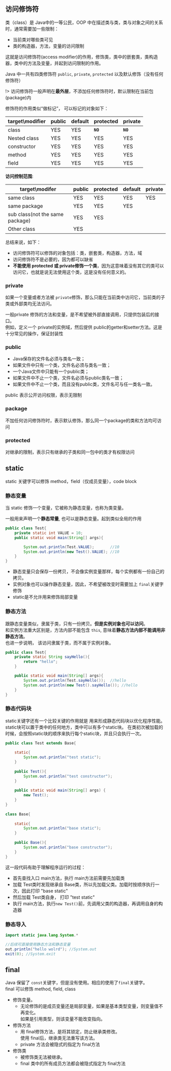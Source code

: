 ## 访问修饰符
类（class）是 Java中的一等公民，OOP 中在描述类与类，类与对象之间的关系时，通常需要加一些限制：
- 当前类对哪些类可见
- 类的构造器，方法，变量的访问限制

这就是访问修饰符(access modifier)的作用，修饰类，类中的嵌套类，类构造器，类中的方法及变量，并起到访问限制的作用。

Java 中一共有四类修饰符 `public`, `private`, `protected` 以及默认修饰（没有任何修饰符）

!> 访问修饰符一般声明在**最外层**，不添加任何修饰符时，默认限制在当前包(package)内

修饰符的作用类似“做标记”， 可以标记的对象如下：  

target\modifier | public | default | protected | private
----------------|--------|---------|-----------|--------
class   | YES | YES | **`NO`** | **`NO`**
Nested class | YES | YES | YES | YES
constructor | YES | YES | YES | YES
method | YES | YES | YES | YES
field | YES | YES | YES | YES

**访问控制范围**:  

target\modifer| public | protected | default | private
--------------|--------|---------|-----------|--------
same class    | YES| YES| YES| YES
same package  | YES| YES| YES|
sub class(not the same package)| YES | YES
Other class| YES


总结来说，如下：
- 访问修饰符可以修饰的对象包括：类，嵌套类，构造器，方法，域
- 访问修饰符不是必要的，因为都可以缺省
- **不能使用 protected 或 private修饰一个类**，因为这意味着没有其它的类可以访问它，也就是说无法使用这个类，这是没有任何意义的。

### private
如果一个变量或者方法被 `private`修饰，那么只能在当前类中访问它，当前类的子类或外部类均无法访问。  

一般private 修饰的方法和变量，是不希望被外部直接调用，只提供包装后的接口。  
例如，定义一个 private的实例域，然后提供 public的getter和setter方法。这是十分常见的操作，保证封装性

### public
- Java保存的文件名必须与类名一致；
- 如果文件中只有一个类，文件名必须与类名一致；
- 一个Java文件中只能有一个public类；
- 如果文件中不止一个类，文件名必须与public类名一致；
- 如果文件中不止一个类，而且没有public类，文件名可与任一类名一致。

public 表示公开访问权限，表示无限制

### package
不加任何访问修饰符时，表示默认修饰，那么同一个package的类和方法均可访问

### protected
对继承的限制，表示只有继承的子类和同一包中的类才有权限访问



## static
static 关键字可以修饰 method，field（仅成员变量），code block  
### 静态变量
当 static 修饰一个变量，它被称为静态变量，也称为类变量。

一般用来声明一个**静态常量**, 也可以是静态变量。起到类似全局的作用
```java
public class Test{
    private static int VALUE = 10;
    public static void main(String[] args){

        System.out.println(Test.VALUE);       //10
        System.out.println(new Test().VALUE); //10
    }
}
```
- 静态变量只会保存一份拷贝，不会像实例变量那样，每个实例都有一份自己的拷贝。
- 实例对象也可以操作静态变量，因此，不希望被改变时需要加上 `final`关键字修饰
- static是不允许用来修饰局部变量

### 静态方法
跟静态变量类似，隶属于类，只有一份拷贝。**但是实例对象也可以访问**。  
和实例方法重大区别是，方法内部不能包含 `this`, 意味着**静态方法内部不能调用非静态方法**。  
也进一步说明， 该访问隶属于类，而不属于实例对象。

```java
public class Test{
    private static String sayHello(){
        return "hello";
    }

    public static void main(String[] args){
        System.out.println(Test.sayHello());  //hello
        System.out.println(new Test().sayHello()); //hello
    }
}
```

### 静态代码块
static关键字还有一个比较关键的作用就是 用来形成静态代码块以优化程序性能。
static块可以置于类中的任何地方，类中可以有多个static块。
在类初次被加载的时候，会按照static块的顺序来执行每个static块，并且只会执行一次。
```java
public class Test extends Base{
 
    static{
        System.out.println("test static");
    }
     
    public Test(){
        System.out.println("test constructor");
    }
     
    public static void main(String[] args) {
        new Test();
    }
}
 
class Base{
     
    static{
        System.out.println("base static");
    }
     
    public Base(){
        System.out.println("base constructor");
    }
}
```
这一段代码有助于理解程序运行的过程：
- 首先查找入口 main方法，执行 main方法前需要先加载类
- 加载 Test类时发现继承自 Base类，所以先加载父类。加载时按顺序执行一次，因此打印 "base static"
- 然后加载 Test类自身， 打印 "test static"
- 执行 main方法，执行`new Test()`前，先调用父类的构造器，再调用自身的构造器

### 静态导入
```java
import static java.lang.System.*

//后续可直接使用静态方法和静态变量
out.println("hello wolrd"); //System.out
exit(0); //System.exit
```
## final
Java 保留了 `const`关键字，但是没有使用。相应的使用了`final`关键字。  
final 可以修饰 method, field, class

- 修饰变量。
    - 无论修饰的是成员变量还是局部变量，如果是基本类型变量，则变量值不再变化。  
        如果是引用类型，则该变量不能改变指向。
- 修饰方法
    - 用 final修饰方法，是将其锁定，防止继承类修改。  
        使用 final后，继承类无法重写该方法。
    - private 方法会被隐式的指定为 final方法
- 修饰类
    - 被修饰类无法被继承。
    - final 类中的所有成员方法都会被隐式指定为 final方法

